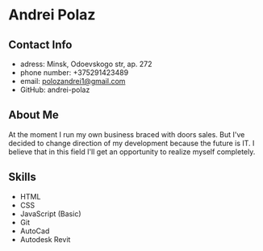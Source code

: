 # **Andrei Polaz**
## Contact Info
* adress: Minsk, Odoevskogo str, ap. 272
* phone number: +375291423489
* email: polozandrei1@gmail.com
* GitHub: andrei-polaz

## About Me
At the moment I run my own business braced with doors sales. But I've decided to change direction of my development because the future is IT. I believe that in this field I'll get an opportunity to realize myself completely. 

## Skills
* HTML
* CSS
* JavaScript (Basic)
* Git
* AutoCad
* Autodesk Revit